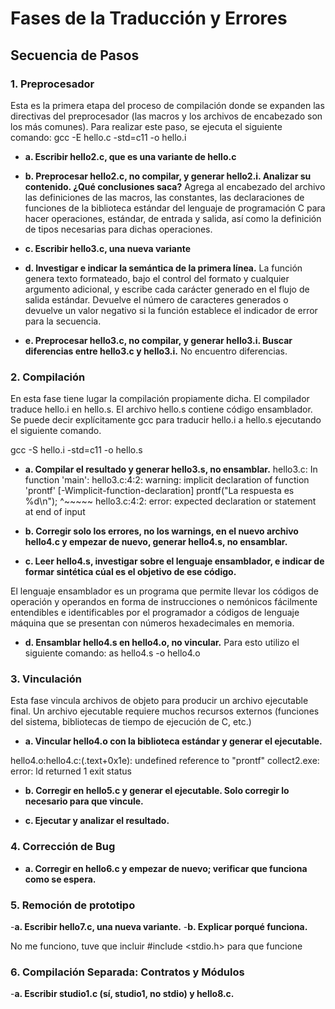 # Fases de la Traducción y Errores
## Secuencia de Pasos
### 1. Preprocesador
Esta es la primera etapa del proceso de compilación donde se expanden las directivas del preprocesador (las macros y los archivos de encabezado son los más comunes). Para realizar este paso, se ejecuta el siguiente comando: 
gcc -E hello.c -std=c11 -o hello.i 

- **a. Escribir hello2.c, que es una variante de hello.c**

- **b. Preprocesar hello2.c, no compilar, y generar hello2.i. Analizar su contenido. ¿Qué conclusiones saca?**
Agrega al encabezado del archivo las definiciones de las macros, las constantes, 
las declaraciones de funciones de la biblioteca estándar del lenguaje de programación C para hacer operaciones, 
estándar, de entrada y salida, así como la definición de tipos necesarias para dichas operaciones.

- **c. Escribir hello3.c, una nueva variante**

- **d. Investigar e indicar la semántica de la primera línea.**
La función genera texto formateado, bajo el control del formato y cualquier argumento adicional, y escribe cada carácter generado en el flujo de salida estándar. 
Devuelve el número de caracteres generados o devuelve un valor negativo si la función establece el indicador de error para la secuencia.

- **e. Preprocesar hello3.c, no compilar, y generar hello3.i. Buscar diferencias entre hello3.c y hello3.i.**
No encuentro diferencias.

### 2. Compilación
En esta fase tiene lugar la compilación propiamente dicha. El compilador traduce hello.i en hello.s. El archivo hello.s contiene código ensamblador. Se puede decir explícitamente gcc para traducir hello.i a hello.s ejecutando el siguiente comando.

gcc -S hello.i -std=c11 -o hello.s

- **a. Compilar el resultado y generar hello3.s, no ensamblar.**
hello3.c: In function 'main':
hello3.c:4:2: warning: implicit declaration of function 'prontf' [-Wimplicit-function-declaration]
  prontf("La respuesta es %d\n");
  ^~~~~~
hello3.c:4:2: error: expected declaration or statement at end of input

- **b. Corregir solo los errores, no los warnings, en el nuevo archivo hello4.c y empezar de nuevo, generar hello4.s, no ensamblar.**

- **c. Leer hello4.s, investigar sobre el lenguaje ensamblador, e indicar de formar sintética cúal es el objetivo de ese código.**

El lenguaje ensamblador es un programa que permite llevar los códigos de operación y operandos en forma de instrucciones o nemónicos fácilmente entendibles e identificables por el programador a códigos de lenguaje máquina que se presentan con números hexadecimales en memoria.

- **d. Ensamblar hello4.s en hello4.o, no vincular.**
Para esto utilizo el siguiente comando: as hello4.s -o hello4.o

### 3. Vinculación
Esta fase vincula archivos de objeto para producir un archivo ejecutable final. Un archivo ejecutable requiere muchos recursos externos (funciones del sistema, bibliotecas de tiempo de ejecución de C, etc.)

- **a. Vincular hello4.o con la biblioteca estándar y generar el ejecutable.**

hello4.o:hello4.c:(.text+0x1e): undefined reference to "prontf"
collect2.exe: error: ld returned 1 exit status

- **b. Corregir en hello5.c y generar el ejecutable. Solo corregir lo necesario para que vincule.**

- **c. Ejecutar y analizar el resultado.**

### 4. Corrección de Bug
- **a. Corregir en hello6.c y empezar de nuevo; verificar que funciona como se espera.**


### 5. Remoción de prototipo
-**a. Escribir hello7.c, una nueva variante.**
-**b. Explicar porqué funciona.**

No me funciono, tuve que incluir #include <stdio.h> para que funcione

### 6. Compilación Separada: Contratos y Módulos
-**a. Escribir studio1.c (sí, studio1, no stdio) y hello8.c.**

